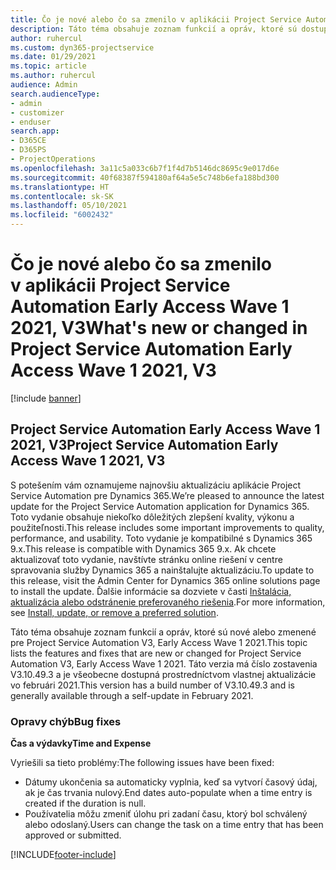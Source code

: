 ```yaml
---
title: Čo je nové alebo čo sa zmenilo v aplikácii Project Service Automation Early Access Wave 1 2021, V3
description: Táto téma obsahuje zoznam funkcií a opráv, ktoré sú dostupné v aktualizácii Project Service Automation Early Access Wave 1 2021, V3.
author: ruhercul
ms.custom: dyn365-projectservice
ms.date: 01/29/2021
ms.topic: article
ms.author: ruhercul
audience: Admin
search.audienceType:
- admin
- customizer
- enduser
search.app:
- D365CE
- D365PS
- ProjectOperations
ms.openlocfilehash: 3a11c5a033c6b7f1f4d7b5146dc8695c9e017d6e
ms.sourcegitcommit: 40f68387f594180af64a5e5c748b6efa188bd300
ms.translationtype: HT
ms.contentlocale: sk-SK
ms.lasthandoff: 05/10/2021
ms.locfileid: "6002432"
---
```

# <a name="whats-new-or-changed-in-project-service-automation-early-access-wave-1-2021-v3"></a><span data-ttu-id="cfa29-103">Čo je nové alebo čo sa zmenilo v aplikácii Project Service Automation Early Access Wave 1 2021, V3</span><span class="sxs-lookup"><span data-stu-id="cfa29-103">What's new or changed in Project Service Automation Early Access Wave 1 2021, V3</span></span>

[!include [banner](../includes/psa-now-project-operations.md)]

## <a name="project-service-automation-early-access-wave-1-2021-v3"></a><span data-ttu-id="cfa29-104">Project Service Automation Early Access Wave 1 2021, V3</span><span class="sxs-lookup"><span data-stu-id="cfa29-104">Project Service Automation Early Access Wave 1 2021, V3</span></span>

<span data-ttu-id="cfa29-105">S potešením vám oznamujeme najnovšiu aktualizáciu aplikácie Project Service Automation pre Dynamics 365.</span><span class="sxs-lookup"><span data-stu-id="cfa29-105">We’re pleased to announce the latest update for the Project Service Automation application for Dynamics 365.</span></span> <span data-ttu-id="cfa29-106">Toto vydanie obsahuje niekoľko dôležitých zlepšení kvality, výkonu a použiteľnosti.</span><span class="sxs-lookup"><span data-stu-id="cfa29-106">This release includes some important improvements to quality, performance, and usability.</span></span> <span data-ttu-id="cfa29-107">Toto vydanie je kompatibilné s Dynamics 365 9.x.</span><span class="sxs-lookup"><span data-stu-id="cfa29-107">This release is compatible with Dynamics 365 9.x.</span></span> <span data-ttu-id="cfa29-108">Ak chcete aktualizovať toto vydanie, navštívte stránku online riešení v centre spravovania služby Dynamics 365 a nainštalujte aktualizáciu.</span><span class="sxs-lookup"><span data-stu-id="cfa29-108">To update to this release, visit the Admin Center for Dynamics 365 online solutions page to install the update.</span></span> <span data-ttu-id="cfa29-109">Ďalšie informácie sa dozviete v časti [Inštalácia, aktualizácia alebo odstránenie preferovaného riešenia](/power-platform/admin/install-remove-preferred-solution).</span><span class="sxs-lookup"><span data-stu-id="cfa29-109">For more information, see [Install, update, or remove a preferred solution](/power-platform/admin/install-remove-preferred-solution).</span></span>

<span data-ttu-id="cfa29-110">Táto téma obsahuje zoznam funkcií a opráv, ktoré sú nové alebo zmenené pre Project Service Automation V3, Early Access Wave 1 2021.</span><span class="sxs-lookup"><span data-stu-id="cfa29-110">This topic lists the features and fixes that are new or changed for Project Service Automation V3, Early Access Wave 1 2021.</span></span> <span data-ttu-id="cfa29-111">Táto verzia má číslo zostavenia V3.10.49.3 a je všeobecne dostupná prostredníctvom vlastnej aktualizácie vo februári 2021.</span><span class="sxs-lookup"><span data-stu-id="cfa29-111">This version has a build number of V3.10.49.3 and is generally available through a self-update in February 2021.</span></span>


### <a name="bug-fixes"></a><span data-ttu-id="cfa29-112">Opravy chýb</span><span class="sxs-lookup"><span data-stu-id="cfa29-112">Bug fixes</span></span>

<span data-ttu-id="cfa29-113">**Čas a výdavky**</span><span class="sxs-lookup"><span data-stu-id="cfa29-113">**Time and Expense**</span></span>

<span data-ttu-id="cfa29-114">Vyriešili sa tieto problémy:</span><span class="sxs-lookup"><span data-stu-id="cfa29-114">The following issues have been fixed:</span></span>

- <span data-ttu-id="cfa29-115">Dátumy ukončenia sa automaticky vyplnia, keď sa vytvorí časový údaj, ak je čas trvania nulový.</span><span class="sxs-lookup"><span data-stu-id="cfa29-115">End dates auto-populate when a time entry is created if the duration is null.</span></span>
- <span data-ttu-id="cfa29-116">Používatelia môžu zmeniť úlohu pri zadaní času, ktorý bol schválený alebo odoslaný.</span><span class="sxs-lookup"><span data-stu-id="cfa29-116">Users can change the task on a time entry that has been approved or submitted.</span></span>


[!INCLUDE[footer-include](../includes/footer-banner.md)]